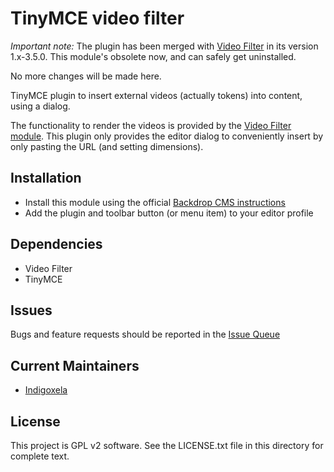 # TinyMCE video filter

*Important note:* The plugin has been merged with
[Video Filter](https://backdropcms.org/project/video_filter) in its version
1.x-3.5.0.
This module's obsolete now, and can safely get uninstalled.

No more changes will be made here.

TinyMCE plugin to insert external videos (actually tokens) into content, using
 a dialog.

The functionality to render the videos is provided by the
 [Video Filter module](https://backdropcms.org/project/video_filter). This
 plugin only provides the editor dialog to conveniently insert by only
 pasting the URL (and setting dimensions).

## Installation

- Install this module using the official [Backdrop CMS instructions](https://docs.backdropcms.org/documentation/extend-with-modules)
- Add the plugin and toolbar button (or menu item) to your editor profile

## Dependencies

- Video Filter
- TinyMCE

## Issues

Bugs and feature requests should be reported in the [Issue Queue](https://github.com/backdrop-contrib/tinymce_video_filter/issues)

## Current Maintainers

- [Indigoxela](https://github.com/indigoxela)

## License

This project is GPL v2 software. See the LICENSE.txt file in this directory for complete text.
